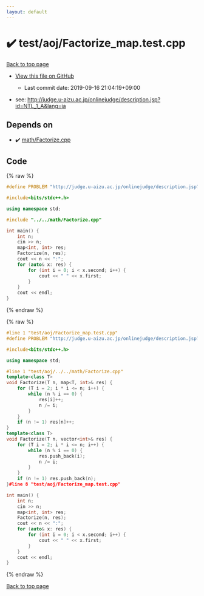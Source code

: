 ```yaml
---
layout: default
---
```


<!-- mathjax config similar to math.stackexchange -->
<script type="text/javascript" async
  src="https://cdnjs.cloudflare.com/ajax/libs/mathjax/2.7.5/MathJax.js?config=TeX-MML-AM_CHTML">
</script>
<script type="text/x-mathjax-config">
  MathJax.Hub.Config({
    TeX: { equationNumbers: { autoNumber: "AMS" }},
    tex2jax: {
      inlineMath: [ ['$','$'] ],
      processEscapes: true
    },
    "HTML-CSS": { matchFontHeight: false },
    displayAlign: "left",
    displayIndent: "2em"
  });
</script>

<script type="text/javascript" src="https://cdnjs.cloudflare.com/ajax/libs/jquery/3.4.1/jquery.min.js"></script>
<script src="https://cdn.jsdelivr.net/npm/jquery-balloon-js@1.1.2/jquery.balloon.min.js" integrity="sha256-ZEYs9VrgAeNuPvs15E39OsyOJaIkXEEt10fzxJ20+2I=" crossorigin="anonymous"></script>
<script type="text/javascript" src="../../../assets/js/copy-button.js"></script>
<link rel="stylesheet" href="../../../assets/css/copy-button.css" />


# :heavy_check_mark: test/aoj/Factorize_map.test.cpp

<a href="../../../index.html">Back to top page</a>

* <a href="{{ site.github.repository_url }}/blob/master/test/aoj/Factorize_map.test.cpp">View this file on GitHub</a>
    - Last commit date: 2019-09-16 21:04:19+09:00


* see: <a href="http://judge.u-aizu.ac.jp/onlinejudge/description.jsp?id=NTL_1_A&lang=ja">http://judge.u-aizu.ac.jp/onlinejudge/description.jsp?id=NTL_1_A&lang=ja</a>


## Depends on

* :heavy_check_mark: <a href="../../../library/math/Factorize.cpp.html">math/Factorize.cpp</a>


## Code

<a id="unbundled"></a>
{% raw %}
```cpp
#define PROBLEM "http://judge.u-aizu.ac.jp/onlinejudge/description.jsp?id=NTL_1_A&lang=ja"

#include<bits/stdc++.h>

using namespace std;

#include "../../math/Factorize.cpp"

int main() {
	int n;
	cin >> n;
	map<int, int> res;
	Factorize(n, res);
	cout << n << ":";
	for (auto& x: res) {
		for (int i = 0; i < x.second; i++) {
			cout << " " << x.first;
		}
	}
	cout << endl;
}
```
{% endraw %}

<a id="bundled"></a>
{% raw %}
```cpp
#line 1 "test/aoj/Factorize_map.test.cpp"
#define PROBLEM "http://judge.u-aizu.ac.jp/onlinejudge/description.jsp?id=NTL_1_A&lang=ja"

#include<bits/stdc++.h>

using namespace std;

#line 1 "test/aoj/../../math/Factorize.cpp"
template<class T>
void Factorize(T n, map<T, int>& res) {
	for (T i = 2; i * i <= n; i++) {
		while (n % i == 0) {
			res[i]++;
			n /= i;
		}
	}
	if (n != 1) res[n]++;
}
template<class T>
void Factorize(T n, vector<int>& res) {
	for (T i = 2; i * i <= n; i++) {
		while (n % i == 0) {
			res.push_back(i);
			n /= i;
		}
	}
	if (n != 1) res.push_back(n);
}#line 8 "test/aoj/Factorize_map.test.cpp"

int main() {
	int n;
	cin >> n;
	map<int, int> res;
	Factorize(n, res);
	cout << n << ":";
	for (auto& x: res) {
		for (int i = 0; i < x.second; i++) {
			cout << " " << x.first;
		}
	}
	cout << endl;
}
```
{% endraw %}

<a href="../../../index.html">Back to top page</a>

